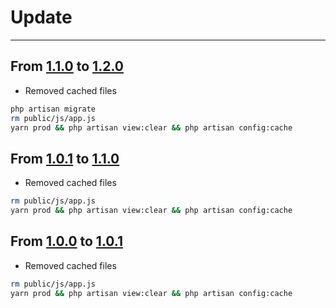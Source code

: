 # Update

---

## From [1.1.0](https://github.com/MUTUAL-DE-SERVICIOS-AL-POLICIA/PVA-RRHH/tree/1.1.0) to [1.2.0](https://github.com/MUTUAL-DE-SERVICIOS-AL-POLICIA/PVA-RRHH/tree/1.2.0)

* Removed cached files

```sh
php artisan migrate
rm public/js/app.js
yarn prod && php artisan view:clear && php artisan config:cache
```

## From [1.0.1](https://github.com/MUTUAL-DE-SERVICIOS-AL-POLICIA/PVA-RRHH/tree/1.0.1) to [1.1.0](https://github.com/MUTUAL-DE-SERVICIOS-AL-POLICIA/PVA-RRHH/tree/1.1.0)

* Removed cached files

```sh
rm public/js/app.js
yarn prod && php artisan view:clear && php artisan config:cache
```

## From [1.0.0](https://github.com/MUTUAL-DE-SERVICIOS-AL-POLICIA/PVA-RRHH/tree/1.0.0) to [1.0.1](https://github.com/MUTUAL-DE-SERVICIOS-AL-POLICIA/PVA-RRHH/tree/1.0.1)

* Removed cached files

```sh
rm public/js/app.js
yarn prod && php artisan view:clear && php artisan config:cache
```